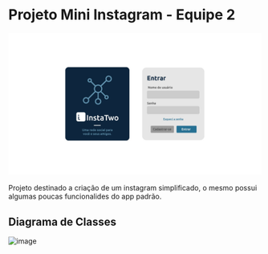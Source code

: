 # Projeto Mini Instagram - Equipe 2

![!\[Alt text\](./Design%20das%20telas/Login-1.jpg)](<Design das telas/Login.jpg>)

Projeto destinado a criação de um instagram simplificado, o mesmo possui algumas poucas funcionalides do app padrão.

## Diagrama de Classes
![image](https://github.com/es20232/eqp2/assets/96149641/67dde825-6683-4af1-8a6d-ca80c6efc3d1)
